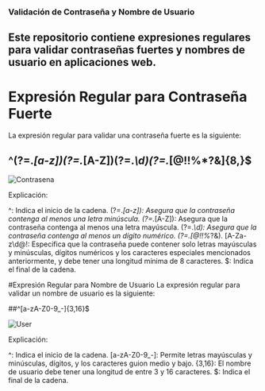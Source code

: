 ### Validación de Contraseña y Nombre de Usuario

## Este repositorio contiene expresiones regulares para validar contraseñas fuertes y nombres de usuario en aplicaciones web.

# Expresión Regular para Contraseña Fuerte
La expresión regular para validar una contraseña fuerte es la siguiente:

## ^(?=.*[a-z])(?=.*[A-Z])(?=.*\d)(?=.*[@$!%*?&])[A-Za-z\d@$!%*?&]{8,}$

![Contrasena](https://github.com/Majin0328/LeneguajesAutomatas/assets/160747765/1c849ae0-f148-4d9f-b322-1c469f398ffb)

Explicación:

^: Indica el inicio de la cadena.
(?=.*[a-z]): Asegura que la contraseña contenga al menos una letra minúscula.
(?=.*[A-Z]): Asegura que la contraseña contenga al menos una letra mayúscula.
(?=.*\d): Asegura que la contraseña contenga al menos un dígito numérico.
(?=.[@$!%?&]): Asegura que la contraseña contenga al menos un carácter especial de los especificados (@$!%*?&).
[A-Za-z\d@$!%*?&]{8,}$: Especifica que la contraseña puede contener solo letras mayúsculas y minúsculas, dígitos numéricos y los 
caracteres especiales mencionados anteriormente, y debe tener una longitud mínima de 8 caracteres.
$: Indica el final de la cadena.

#Expresión Regular para Nombre de Usuario
La expresión regular para validar un nombre de usuario es la siguiente:

##^[a-zA-Z0-9_-]{3,16}$

![User](https://github.com/Majin0328/LeneguajesAutomatas/assets/160747765/65d33f6e-77af-495b-aae9-a6f02b85af55)

Explicación:

^: Indica el inicio de la cadena.
[a-zA-Z0-9_-]: Permite letras mayúsculas y minúsculas, dígitos, y los caracteres guion medio y bajo.
{3,16}: El nombre de usuario debe tener una longitud de entre 3 y 16 caracteres.
$: Indica el final de la cadena.
